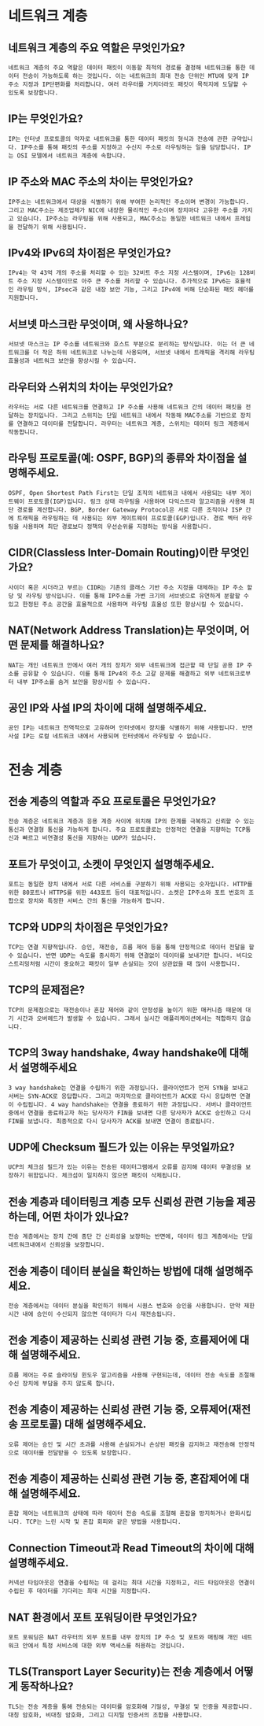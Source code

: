 # 네트워크 계층
## 네트워크 계층의 주요 역할은 무엇인가요?
    네트워크 계층의 주요 역할은 데이터 패킷이 이동할 최적의 경로를 결정해 네트워크를 통한 데이터 전송이 가능하도록 하는 것입니다. 이는 네트워크의 최대 전송 단위인 MTU에 맞게 IP 주소 지정과 IP단편화를 처리합니다. 여러 라우터를 거치더라도 패킷이 목적지에 도달할 수 있도록 보장합니다.
## IP는 무엇인가요?
    IP는 인터넷 프로토콜의 약자로 네트워크를 통한 데이터 패킷의 형식과 전송에 관한 규약입니다. IP주소를 통해 패킷의 주소를 지정하고 수신지 주소로 라우팅하는 일을 담당합니다. IP는 OSI 모델에서 네트워크 계층에 속합니다.
## IP 주소와 MAC 주소의 차이는 무엇인가요?
    IP주소는 네트워크에서 대상을 식별하기 위해 부여한 논리적인 주소이며 변경이 가능합니다. 그리고 MAC주소는 제조업체가 NIC에 내장한 물리적인 주소이며 장치마다 고유한 주소를 가지고 있습니다. IP주소는 라우팅을 위해 사용되고, MAC주소는 동일한 네트워크 내에서 프레임을 전달하기 위해 사용됩니다.
## IPv4와 IPv6의 차이점은 무엇인가요?
    IPv4는 약 43억 개의 주소를 처리할 수 있는 32비트 주소 지정 시스템이며, IPv6는 128비트 주소 지정 시스템이므로 아주 큰 주소를 처리할 수 있습니다. 추가적으로 IPv6는 효율적인 라우팅 방식, IPsec과 같은 내장 보안 기능, 그리고 IPv4에 비해 단순화된 패킷 헤더를 지원합니다.
## 서브넷 마스크란 무엇이며, 왜 사용하나요?
    서브넷 마스크는 IP 주소를 네트워크와 호스트 부분으로 분리하는 방식입니다. 이는 더 큰 네트워크를 더 작은 하위 네트워크로 나누는데 사용되며, 서브넷 내에서 트래픽을 격리해 라우팅 효율성과 네트워크 보안을 향상시킬 수 있습니다.
## 라우터와 스위치의 차이는 무엇인가요?
    라우터는 서로 다른 네트워크를 연결하고 IP 주소를 사용해 네트워크 간의 데이터 패킷을 전달하는 장치입니다. 그리고 스위치는 단일 네트워크 내에서 작동해 MAC주소를 기반으로 장치를 연결하고 데이터를 전달합니다. 라우터는 네트워크 계층, 스위치는 데이터 링크 계층에서 작동합니다.
## 라우팅 프로토콜(예: OSPF, BGP)의 종류와 차이점을 설명해주세요.
    OSPF, Open Shortest Path First는 단일 조직의 네트워크 내에서 사용되는 내부 게이트웨이 프로토콜(IGP)입니다. 링크 상태 라우팅을 사용하며 다익스트라 알고리즘을 사용해 최단 경로를 계산합니다. BGP, Border Gateway Protocol은 서로 다른 조직이나 ISP 간에 트래픽을 라우팅하는 데 사용되는 외부 게이트웨이 프로토콜(EGP)입니다. 경로 벡터 라우팅을 사용하며 최단 경로보다 정책의 우선순위를 지정하는 방식을 사용합니다.
## CIDR(Classless Inter-Domain Routing)이란 무엇인가요?
    사이더 혹은 시더라고 부르는 CIDR는 기존의 클래스 기반 주소 지정을 대체하는 IP 주소 할당 및 라우팅 방식입니다. 이를 통해 IP주소를 가변 크기의 서브넷으로 유연하게 분할할 수 있고 한정된 주소 공간을 효율적으로 사용하며 라우팅 효율성 또한 향상시킬 수 있습니다.
## NAT(Network Address Translation)는 무엇이며, 어떤 문제를 해결하나요?
    NAT는 개인 네트워크 안에서 여러 개의 장치가 외부 네트워크에 접근할 때 단일 공용 IP 주소를 공유할 수 있습니다. 이를 통해 IPv4의 주소 고갈 문제를 해결하고 외부 네트워크로부터 내부 IP주소를 숨겨 보안을 향상시킬 수 있습니다.
## 공인 IP와 사설 IP의 차이에 대해 설명해주세요.
    공인 IP는 네트워크 전역적으로 고유하며 인터넷에서 장치를 식별하기 위해 사용됩니다. 반면 사설 IP는 로컬 네트워크 내에서 사용되며 인터넷에서 라우팅할 수 없습니다.

# 전송 계층
## 전송 계층의 역할과 주요 프로토콜은 무엇인가요?
    전송 계층은 네트워크 계층과 응용 계층 사이에 위치해 IP의 한계를 극복하고 신뢰할 수 있는 통신과 연결형 통신을 가능하게 합니다. 주요 프로토콜로는 안정적인 연결을 지향하는 TCP통신과 빠르고 비연결성 통신을 지향하는 UDP가 있습니다.
## 포트가 무엇이고, 소켓이 무엇인지 설명해주세요.
    포트는 동일한 장치 내에서 서로 다른 서비스를 구분하기 위해 사용되는 숫자입니다. HTTP를 위한 80포트나 HTTPS를 위한 443포트 등이 대표적입니다. 소켓은 IP주소와 포트 번호의 조합으로 장치와 특정한 서비스 간의 통신을 가능하게 합니다.
## TCP와 UDP의 차이점은 무엇인가요?
    TCP는 연결 지향적입니다. 승인, 재전송, 흐름 제어 등을 통해 안정적으로 데이터 전달을 할 수 있습니다. 반면 UDP는 속도를 중시하기 위해 연결없이 데이터를 보내기만 합니다. 비디오 스트리밍처럼 시간이 중요하고 패킷이 일부 손실되는 것이 상관없을 때 많이 사용합니다.
## TCP의 문제점은?
    TCP의 문제점으로는 재전송이나 혼잡 제어와 같이 안정성을 높이기 위한 매커니즘 때문에 대기 시간과 오버헤드가 발생할 수 있습니다. 그래서 실시간 애플리케이션에서는 적합하지 않습니다.
## TCP의 3way handshake, 4way handshake에 대해서 설명해주세요
    3 way handshake는 연결을 수립하기 위한 과정입니다. 클라이언트가 먼저 SYN을 보내고 서버는 SYN-ACK로 응답합니다. 그리고 마지막으로 클라이언트가 ACK로 다시 응답하면 연결이 수립됩니다. 4 way handshake는 연결을 종료하기 위한 과정입니다. 서버나 클라이언트 중에서 연결을 종료하고자 하는 당사자가 FIN을 보내면 다른 당사자가 ACK로 승인하고 다시 FIN를 보냅니다. 최종적으로 다시 당사자가 ACK를 보내면 연결이 종료됩니다.
## UDP에 Checksum 필드가 있는 이유는 무엇일까요?
    UCP의 체크섬 필드가 있는 이유는 전송된 데이터그램에서 오류를 감지해 데이터 무결성을 보장하기 위함입니다. 체크섬이 일치하지 않으면 패킷이 삭제됩니다.
## 전송 계층과 데이터링크 계층 모두 신뢰성 관련 기능을 제공하는데, 어떤 차이가 있나요?
    전송 계층에서는 장치 간에 종단 간 신뢰성을 보장하는 반면에, 데이터 링크 계층에서는 단일 네트워크내에서 신뢰성을 보장합니다.
## 전송 계층이 데이터 분실을 확인하는 방법에 대해 설명해주세요.
    전송 계층에서는 데이터 분실을 확인하기 위해서 시퀀스 번호와 승인을 사용합니다. 만약 제한 시간 내에 승인이 수신되지 않으면 데이터가 다시 재전송됩니다.
## 전송 계층이 제공하는 신뢰성 관련 기능 중, 흐름제어에 대해 설명해주세요.
    흐름 제어는 주로 슬라이딩 윈도우 알고리즘을 사용해 구현되는데, 데이터 전송 속도를 조절해 수신 장치에 부담을 주지 않도록 합니다.
## 전송 계층이 제공하는 신뢰성 관련 기능 중, 오류제어(재전송 프로토콜) 대해 설명해주세요.
    오류 제어는 승인 및 시간 초과를 사용해 손실되거나 손상된 패킷을 감지하고 재전송해 안정적으로 데이터를 전달받을 수 있도록 보장합니다.
## 전송 계층이 제공하는 신뢰성 관련 기능 중, 혼잡제어에 대해 설명해주세요.
    혼잡 제어는 네트워크의 상태에 따라 데이터 전송 속도를 조절해 혼잡을 방지하거나 완화시킵니다. TCP는 느린 시작 및 혼잡 회피와 같은 방법을 사용합니다.
## Connection Timeout과 Read Timeout의 차이에 대해 설명해주세요.
    커넥션 타임아웃은 연결을 수립하는 데 걸리는 최대 시간을 지정하고, 리드 타임아웃은 연결이 수립된 후 데이터를 기다리는 최대 시간을 지정합니다.
## NAT 환경에서 포트 포워딩이란 무엇인가요?
    포트 포워딩은 NAT 라우터의 외부 포트를 내부 장치의 IP 주소 및 포트와 매핑해 개인 네트워크 안에서 특정 서비스에 대한 외부 액세스를 허용하는 것입니다.
## TLS(Transport Layer Security)는 전송 계층에서 어떻게 동작하나요?
    TLS는 전송 계층을 통해 전송되는 데이터를 암호화해 기밀성, 무결성 및 인증을 제공합니다. 대칭 암호화, 비대칭 암호화, 그리고 디지털 인증서의 조합을 사용합니다.